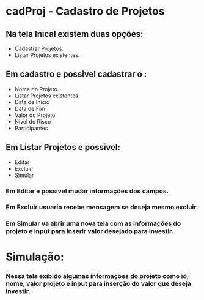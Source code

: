 # cadProj -  Cadastro de Projetos

## Na tela Inical existem duas opções:

- Cadastrar Projetos.
- Listar Projetos existentes.

## Em cadastro e possivel cadastrar o :

- Nome do Projeto.
- Listar Projetos existentes.
-  Data de Inicio         
- Data de Fim         
- Valor do Projeto        
- Nivel do Risco         
- Participantes          

## Em Listar Projetos e possivel:

- Editar
- Excluir
- Simular 

### Em **Editar** e possivel mudar informações dos campos.

### Em **Excluir** usuario recebe mensagem se deseja mesmo excluir.

### Em **Simular** va abrir uma nova tela com as informações do projeto e input para inserir valor desejado  para investir.

# Simulação:

### Nessa tela exibido algumas informações do projeto como **id, nome, valor projeto e input** para inserção do valor que deseja investir.



















